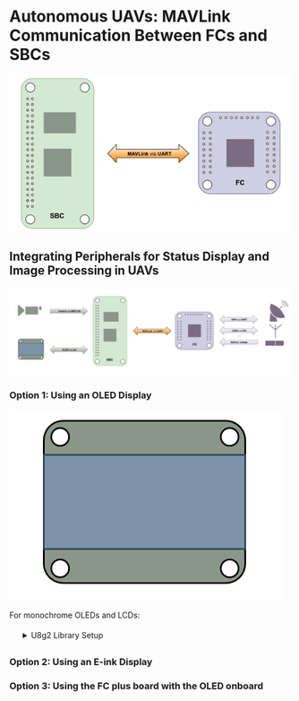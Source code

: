 # Autonomous UAVs: MAVLink Communication Between FCs and SBCs

![sbc_fc](Images/sbc_fc.png)

## Integrating Peripherals for Status Display and Image Processing in UAVs
![sbc_fc_ench](Images/sbc_fc_ench.png)

### Option 1: Using an OLED Display
![oled](Images/oled.png)

For monochrome OLEDs and LCDs:
<ol style="line-height: 2; list-style-type: none;">
   <li><details>
      <summary>U8g2 Library Setup</summary>
        Navigate to the u8g2 directory:
        ```bash
        cd ~/u8g2
        ```
        Create a build directory and navigate into it:
        ```bash
        mkdir build && cd build
        ```
        Run CMake to configure the project:
        ```bash
        cmake ..
        ```
        *Output:*
        -- The C compiler identification is GNU 10.2.1
        -- The CXX compiler identification is GNU 10.2.1
        -- Detecting C compiler ABI info
        -- Detecting C compiler ABI info - done
        -- Check for working C compiler: /usr/bin/cc - skipped
        -- Detecting C compile features
        -- Detecting C compile features - done
        -- Detecting CXX compiler ABI info
        -- Detecting CXX compiler ABI info - done
        -- Check for working CXX compiler: /usr/bin/c++ - skipped
        -- Detecting CXX compile features
        -- Detecting CXX compile features - done
        -- Configuring done
        -- Generating done
        -- Build files have been written to: /home/radxa/u8g2/build

        Build the project:
        ```bash
        make
        ```
        *Output:*
        Scanning dependencies of target u8g2
        [  0%] Building C object CMakeFiles/u8g2.dir/csrc/mui.c.o
        [  1%] Building C object CMakeFiles/u8g2.dir/csrc/mui_u8g2.c.o
        [  2%] Building C object CMakeFiles/u8g2.dir/csrc/u8g2_arc.c.o
        [  3%] Building C object CMakeFiles/u8g2.dir/csrc/u8g2_bitmap.c.o
        ...
        [ 97%] Building C object CMakeFiles/u8g2.dir/csrc/u8x8_string.c.o
        [ 98%] Building C object CMakeFiles/u8g2.dir/csrc/u8x8_u16toa.c.o
        [ 99%] Building C object CMakeFiles/u8g2.dir/csrc/u8x8_u8toa.c.o
        [100%] Linking C static library libu8g2.a
        [100%] Built target u8g2

        Install the library:
        ```bash
        sudo make install
        ```
        *Output:*
        [100%] Built target u8g2
        Install the project...
        -- Install configuration: ""
        -- Installing: /usr/local/lib/libu8g2.a
        -- Installing: /usr/local/include/u8g2/mui.h
        -- Installing: /usr/local/include/u8g2/mui_u8g2.h
        -- Installing: /usr/local/include/u8g2/u8g2.h
        -- Installing: /usr/local/include/u8g2/u8x8.h
        -- Installing: /usr/local/lib/cmake/u8g2/u8g2-targets.cmake
        -- Installing: /usr/local/lib/cmake/u8g2/u8g2-targets-noconfig.cmake
        -- Installing: /usr/local/lib/cmake/u8g2/u8g2-config.cmake

        Create a Symlink for Easier Access:
        ```bash
        sudo ln -s /usr/local/include/u8g2 /usr/local/include/u8g2
        ```
   </details></li>
</ol>

### Option 2: Using an E-ink Display


### Option 3: Using the FC plus board with the OLED onboard
